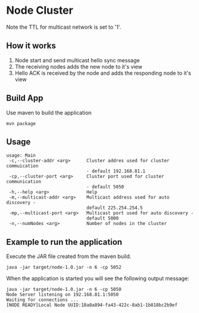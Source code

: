 # Node Cluster

Note the TTL for multicast network is set to '1'.

## How it works
1. Node start and send multicast hello sync message
2. The receiving nodes adds the new node to it's view
3. Hello ACK is received by the node and adds the responding node to it's view



## Build App
Use maven to build the application
```
mvn package
```

## Usage
```
usage: Main
 -c,--cluster-addr <arg>      Cluster addres used for cluster commuication
                              - default 192.168.81.1
 -cp,--cluster-port <arg>     Cluster port used for cluster communication
                              - default 5050
 -h,--help <arg>              Help
 -m,--multicast-addr <arg>    Multicast address used for auto discovery -
                              default 225.254.254.5
 -mp,--multicast-port <arg>   Multicast port used for auto discovery -
                              default 5000
 -n,--numNodes <arg>          Number of nodes in the cluster
```

## Example to run the application
Execute the JAR file created from the maven build.
```
java -jar target/node-1.0.jar -n 6 -cp 5052
```

When the application is started you will see the following output message:
```
java -jar target/node-1.0.jar -n 6 -cp 5050
Node Server listening on 192.168.81.1:5050
Waiting for connections ...
[NODE READY]Local Node UUID:18a0a894-fa43-422c-8ab1-1b818bc2b9ef
```
